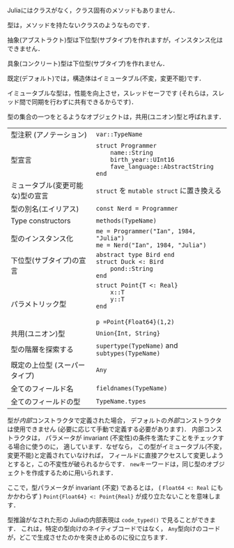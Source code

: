 Juliaにはクラスがなく，クラス固有のメソッドもありません．

型は，メソッドを持たないクラスのようなものです．

抽象(アブストラクト)型は下位型(サブタイプ)を作れますが，インスタンス化はできません．

具象(コンクリート)型は下位型(サブタイプ)を作れません．

既定(デフォルト)では，構造体はイミュータブル(不変，変更不能)です．

イミュータブルな型は，性能を向上させ，スレッドセーフです (それらは，スレッド間で同期を行わずに共有できるからです)．


型の集合の一つをとるようなオブジェクトは，共用(ユニオン)型と呼ばれます．

|                          |                                                   |
| ------------------------ | ------------------------------------------------- |
| 型注釈 (アノテーション)      | `var::TypeName`                                   |
| 型宣言        | `struct Programmer`<br>`    name::String`<br>`    birth_year::UInt16`<br>`    fave_language::AbstractString`<br>`end` |
| ミュータブル(変更可能な)型の宣言 | `struct` を `mutable struct` に置き換える                |
| 型の別名(エイリアス)         | `const Nerd = Programmer`                         |
| Type constructors        | `methods(TypeName)`                               |
| 型のインスタンス化    | `me = Programmer("Ian", 1984, "Julia")`<br>`me = Nerd("Ian", 1984, "Julia")` |
| 下位型(サブタイプ)の宣言  | `abstract type Bird end`<br>`struct Duck <: Bird`<br>`    pond::String`<br>`end` |
| パラメトリック型     | `struct Point{T <: Real}`<br>`    x::T`<br>`    y::T`<br>`end`<br><br>`p =Point{Float64}(1,2)`<br> |
| 共用(ユニオン)型   | `Union{Int, String}`                              |
| 型の階層を探索する | `supertype(TypeName)` and `subtypes(TypeName)`    |
| 既定の上位型 (スーパータイプ)   | `Any`                                             |
| 全てのフィールド名   | `fieldnames(TypeName)`                            |
| 全てのフィールドの型     | `TypeName.types`                                  |

型が*内部*コンストラクタで定義された場合，
デフォルトの*外部*コンストラクタは使用できません
 (必要に応じて手動で定義する必要があります)．
内部コンストラクタは，
パラメータが invariant (不変性)の条件を満たすことをチェックする場合に使うのに，
適しています．なぜなら，
この型がイミュータブル(不変，変更不能)と定義されていなければ，
フィールドに直接アクセスして変更しようとすると，この不変性が破られるからです．
`new`キーワードは，同じ型のオブジェクトを作成するために用いられます．

ここで，型パラメータが invariant (不変) であるとは，
( `Float64 <: Real` にもかかわらず )
`Point{Float64} <: Point{Real}` が成り立たないことを意味します．

型推論がなされた形の Juliaの内部表現は `code_typed()` で見ることができます．
これは，特定の型向けのネイティブコードではなく，
`Any`型向けのコードが，どこで生成させたのかを突き止めるのに役に立ちます．
